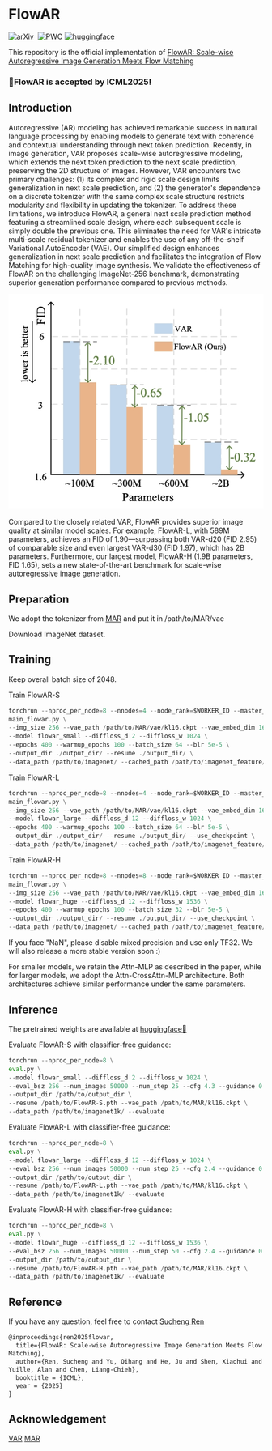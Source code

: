 # FlowAR

[![arXiv](https://img.shields.io/badge/arXiv%20paper-2412.15205-b31b1b.svg)](https://arxiv.org/abs/2412.15205)&nbsp;
[![PWC](https://img.shields.io/endpoint.svg?url=https://paperswithcode.com/badge/flowar-scale-wise-autoregressive-image/image-generation-on-imagenet-256x256)](https://paperswithcode.com/sota/image-generation-on-imagenet-256x256?flowar-scale-wise-autoregressive-image)
[![huggingface](https://img.shields.io/badge/%F0%9F%A4%97%20HuggingFace-FlowAR-yellow)](https://huggingface.co/OliverRen/FlowAR)&nbsp;

This repository is the official implementation of [FlowAR: Scale-wise Autoregressive Image Generation Meets Flow Matching](https://arxiv.org/abs/2412.15205) 

### 🎉FlowAR is accepted by ICML2025!



## Introduction
Autoregressive (AR) modeling has achieved remarkable success in natural language processing by enabling models to generate text with coherence and contextual understanding through next token prediction. Recently, in image generation, VAR proposes scale-wise autoregressive modeling, which extends the next token prediction to the next scale prediction, preserving the 2D structure of images. However, VAR encounters two primary challenges: (1) its complex and rigid scale design limits generalization in next scale prediction, and (2) the generator's dependence on a discrete tokenizer with the same complex scale structure restricts modularity and flexibility in updating the tokenizer. To address these limitations, we introduce FlowAR, a general next scale prediction method featuring a streamlined scale design, where each subsequent scale is simply double the previous one. This eliminates the need for VAR's intricate multi-scale residual tokenizer and enables the use of any off-the-shelf Variational AutoEncoder (VAE). Our simplified design enhances generalization in next scale prediction and facilitates the integration of Flow Matching for high-quality image synthesis. We validate the effectiveness of FlowAR on the challenging ImageNet-256 benchmark, demonstrating superior generation performance compared to previous methods.

![fig](./figs/teaser.jpeg)

Compared to the closely related VAR, FlowAR provides superior image quality at similar model scales. For example, FlowAR-L, with 589M parameters, achieves an FID of 1.90—surpassing both VAR-d20 (FID 2.95) of comparable size and even largest VAR-d30 (FID 1.97), which has 2B parameters. Furthermore, our largest model, FlowAR-H (1.9B parameters, FID 1.65), sets a new state-of-the-art benchmark for scale-wise autoregressive image generation.
## Preparation

We adopt the tokenizer from [MAR](https://github.com/LTH14/mar) and put it in /path/to/MAR/vae

Download ImageNet dataset.

## Training
Keep overall batch size of 2048. 

Train FlowAR-S
```python
torchrun --nproc_per_node=8 --nnodes=4 --node_rank=$WORKER_ID --master_addr=$WORKER_0_HOST --master_port=$WORKER_0_PORT \
main_flowar.py \
--img_size 256 --vae_path /path/to/MAR/vae/kl16.ckpt --vae_embed_dim 16 --vae_stride 16 --patch_size 1 \
--model flowar_small --diffloss_d 2 --diffloss_w 1024 \
--epochs 400 --warmup_epochs 100 --batch_size 64 --blr 5e-5 \
--output_dir ./output_dir/ --resume ./output_dir/ \
--data_path /path/to/imagenet/ --cached_path /path/to/imagenet_feature/
```
Train FlowAR-L
```python
torchrun --nproc_per_node=8 --nnodes=4 --node_rank=$WORKER_ID --master_addr=$WORKER_0_HOST --master_port=$WORKER_0_PORT \
main_flowar.py \
--img_size 256 --vae_path /path/to/MAR/vae/kl16.ckpt --vae_embed_dim 16 --vae_stride 16 --patch_size 1 \
--model flowar_large --diffloss_d 12 --diffloss_w 1024 \
--epochs 400 --warmup_epochs 100 --batch_size 64 --blr 5e-5 \
--output_dir ./output_dir/ --resume ./output_dir/ --use_checkpoint \
--data_path /path/to/imagenet/ --cached_path /path/to/imagenet_feature/
```

Train FlowAR-H
```python
torchrun --nproc_per_node=8 --nnodes=8 --node_rank=$WORKER_ID --master_addr=$WORKER_0_HOST --master_port=$WORKER_0_PORT \
main_flowar.py \
--img_size 256 --vae_path /path/to/MAR/vae/kl16.ckpt --vae_embed_dim 16 --vae_stride 16 --patch_size 1 \
--model flowar_huge --diffloss_d 12 --diffloss_w 1536 \
--epochs 400 --warmup_epochs 100 --batch_size 32 --blr 5e-5 \
--output_dir ./output_dir/ --resume ./output_dir/ --use_checkpoint \
--data_path /path/to/imagenet/ --cached_path /path/to/imagenet_feature/
```
If you face "NaN", please disable mixed precision and use only TF32. We will also release a more stable version soon :)

For smaller models, we retain the Attn-MLP as described in the paper, while for larger models, we adopt the Attn-CrossAttn-MLP architecture. Both architectures achieve similar performance under the same parameters.

## Inference
The pretrained weights are available at [huggingface🤗](https://huggingface.co/OliverRen/FlowAR)

Evaluate FlowAR-S with classifier-free guidance:
```python
torchrun --nproc_per_node=8 \
eval.py \
--model flowar_small --diffloss_d 2 --diffloss_w 1024 \
--eval_bsz 256 --num_images 50000 --num_step 25 --cfg 4.3 --guidance 0.9 \
--output_dir /path/to/output_dir \
--resume /path/to/FlowAR-S.pth --vae_path /path/to/MAR/kl16.ckpt \
--data_path /path/to/imagenet1k/ --evaluate
```

Evaluate FlowAR-L with classifier-free guidance:
```python
torchrun --nproc_per_node=8 \
eval.py \
--model flowar_large --diffloss_d 12 --diffloss_w 1024 \
--eval_bsz 256 --num_images 50000 --num_step 25 --cfg 2.4 --guidance 0.9 \
--output_dir /path/to/output_dir \
--resume /path/to/FlowAR-L.pth --vae_path /path/to/MAR/kl16.ckpt \
--data_path /path/to/imagenet1k/ --evaluate
```

Evaluate FlowAR-H with classifier-free guidance:
```python
torchrun --nproc_per_node=8 \
eval.py \
--model flowar_huge --diffloss_d 12 --diffloss_w 1536 \
--eval_bsz 256 --num_images 50000 --num_step 50 --cfg 2.4 --guidance 0.7 \
--output_dir /path/to/output_dir \
--resume /path/to/FlowAR-H.pth --vae_path /path/to/MAR/kl16.ckpt \
--data_path /path/to/imagenet1k/ --evaluate
```

## Reference
If you have any question, feel free to contact [Sucheng Ren](oliverrensu@gmail.com)

```
@inproceedings{ren2025flowar,
  title={FlowAR: Scale-wise Autoregressive Image Generation Meets Flow Matching},
  author={Ren, Sucheng and Yu, Qihang and He, Ju and Shen, Xiaohui and Yuille, Alan and Chen, Liang-Chieh},
  booktitle = {ICML},
  year = {2025}
}
```

## Acknowledgement
[VAR](https://github.com/FoundationVision/VAR)
[MAR](https://github.com/LTH14/mar)

